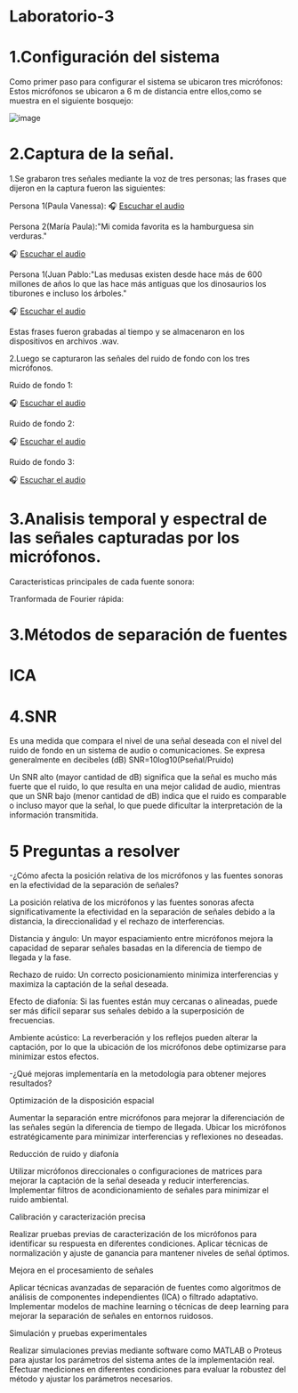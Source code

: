 # Laboratorio-3

# 1.Configuración del sistema
Como primer paso para configurar el sistema se ubicaron tres micrófonos:
Estos micrófonos se ubicaron a 6 m de distancia entre ellos,como se muestra en el siguiente bosquejo:



![image](https://github.com/user-attachments/assets/df980857-d875-415e-ad2c-4b8ce2195409)
# 2.Captura de la señal.

1.Se grabaron tres señales mediante la voz de tres personas; las frases que dijeron en la captura fueron las siguientes:


Persona 1(Paula Vanessa):
🎧 [Escuchar el audio](https://github.com/Maria-Paula05/Laboratorio-3/blob/main/AUDIO1.wav)

Persona 2(María Paula):"Mi comida favorita es la hamburguesa sin verduras."

🎧 [Escuchar el audio](https://github.com/Maria-Paula05/Laboratorio-3/blob/main/AUDIO2.wav)

Persona 1(Juan Pablo:"Las medusas existen desde hace más de 600 millones de años lo que las hace más antiguas que los dinosaurios los tiburones e incluso los árboles."

🎧 [Escuchar el audio](https://github.com/Maria-Paula05/Laboratorio-3/blob/main/AUDIO3.wav)

Estas frases fueron grabadas al tiempo y se almacenaron en los dispositivos en archivos .wav.

2.Luego se capturaron las señales del ruido de fondo con los tres micrófonos.

Ruido de fondo 1:

🎧 [Escuchar el audio](https://github.com/Maria-Paula05/Laboratorio-3/blob/main/FONDO1.wav)

Ruido de fondo 2:

🎧 [Escuchar el audio](https://github.com/Maria-Paula05/Laboratorio-3/blob/main/FONDO2.wav)

Ruido de fondo 3:

🎧 [Escuchar el audio](https://github.com/Maria-Paula05/Laboratorio-3/blob/main/FONDO3.wav)

# 3.Analisis temporal y espectral de las señales capturadas por los micrófonos.

Caracteristicas principales de cada fuente sonora:


Tranformada de Fourier rápida:

# 3.Métodos de separación de fuentes
 # ICA
 
# 4.SNR

Es una medida que compara el nivel de una señal deseada con el nivel del ruido de fondo en un sistema de audio o comunicaciones. Se expresa generalmente en decibeles (dB)
                                                                                               SNR=10log10(Pseñal/Pruido) 

Un SNR alto (mayor cantidad de dB) significa que la señal es mucho más fuerte que el ruido, lo que resulta en una mejor calidad de audio, mientras que un SNR bajo (menor cantidad de dB) indica que el ruido es comparable o incluso mayor que la señal, lo que puede dificultar la interpretación de la información transmitida.





# 5 Preguntas a resolver
-¿Cómo afecta la posición relativa de los micrófonos y las fuentes sonoras en la efectividad de la separación de señales?

La posición relativa de los micrófonos y las fuentes sonoras afecta significativamente la efectividad en la separación de señales debido a la distancia, la direccionalidad y el rechazo de interferencias.

Distancia y ángulo: Un mayor espaciamiento entre micrófonos mejora la capacidad de separar señales basadas en la diferencia de tiempo de llegada y la fase.

Rechazo de ruido: Un correcto posicionamiento minimiza interferencias y maximiza la captación de la señal deseada.

Efecto de diafonía: Si las fuentes están muy cercanas o alineadas, puede ser más difícil separar sus señales debido a la superposición de frecuencias.

Ambiente acústico: La reverberación y los reflejos pueden alterar la captación, por lo que la ubicación de los micrófonos debe optimizarse para minimizar estos efectos.

-¿Qué mejoras implementaría en la metodología para obtener mejores resultados?

Optimización de la disposición espacial

Aumentar la separación entre micrófonos para mejorar la diferenciación de las señales según la diferencia de tiempo de llegada.
Ubicar los micrófonos estratégicamente para minimizar interferencias y reflexiones no deseadas.

Reducción de ruido y diafonía

Utilizar micrófonos direccionales o configuraciones de matrices para mejorar la captación de la señal deseada y reducir interferencias.
Implementar filtros de acondicionamiento de señales para minimizar el ruido ambiental.

Calibración y caracterización precisa

Realizar pruebas previas de caracterización de los micrófonos para identificar su respuesta en diferentes condiciones.
Aplicar técnicas de normalización y ajuste de ganancia para mantener niveles de señal óptimos.

Mejora en el procesamiento de señales

Aplicar técnicas avanzadas de separación de fuentes como algoritmos de análisis de componentes independientes (ICA) o filtrado adaptativo.
Implementar modelos de machine learning o técnicas de deep learning para mejorar la separación de señales en entornos ruidosos.

Simulación y pruebas experimentales

Realizar simulaciones previas mediante software como MATLAB o Proteus para ajustar los parámetros del sistema antes de la implementación real.
Efectuar mediciones en diferentes condiciones para evaluar la robustez del método y ajustar los parámetros necesarios.
